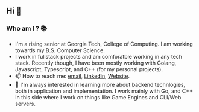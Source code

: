 ## Hi 👋

### Who am I ? 📚
  - I'm a rising senior at Georgia Tech, College of Computing. I am working towards my B.S. Computer Science.
  - I work in fullstack projects and am comforatble working in any tech stack. Recently though, I have been mostly working with Golang, Javascript, Typescript, and C++ (for my personal projects).
  - 📫 How to reach me: [email](mailto:sbhat97@gatech.edu), [Linkedin](https://www.linkedin.com/in/krishna231/), [Website](https://skb231.github.io/personal-website/).
  - 🌱 I'm always interested in learning more about backend technlogies, both in application and implementation. I work mainly with Go, and C++ in this side where I work on things like Game Engines and CLI/Web servers.


<!--
**SKB231/SKB231** is a ✨ _special_ ✨ repository because its `README.md` (this file) appears on your GitHub profile.

Here are some ideas to get you started:

- 🔭 I’m currently working on ...
- 🌱 I’m currently learning ...
- 👯 I’m looking to collaborate on ...
- 🤔 I’m looking for help with ...
- 💬 Ask me about ...
- 📫 How to reach me: ...
- 😄 Pronouns: ...
- ⚡ Fun fact: ...
-->
